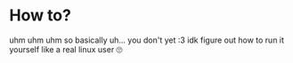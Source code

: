 # How to?
uhm uhm uhm so basically uh... you don't yet :3 
idk figure out how to run it yourself like a real linux user 🙄
